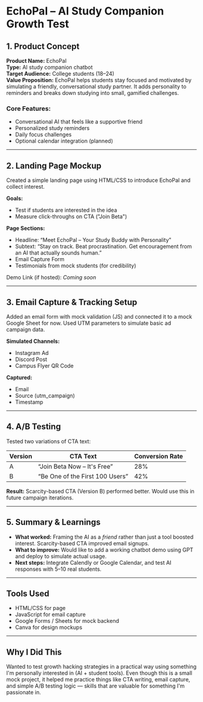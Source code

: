 # EchoPal – AI Study Companion Growth Test

## 1. Product Concept

**Product Name:** EchoPal  
**Type:** AI study companion chatbot  
**Target Audience:** College students (18–24)  
**Value Proposition:** EchoPal helps students stay focused and motivated by simulating a friendly, conversational study partner. It adds personality to reminders and breaks down studying into small, gamified challenges.

### Core Features:
- Conversational AI that feels like a supportive friend
- Personalized study reminders
- Daily focus challenges
- Optional calendar integration (planned)

---

## 2. Landing Page Mockup

Created a simple landing page using HTML/CSS to introduce EchoPal and collect interest.

**Goals:**
- Test if students are interested in the idea
- Measure click-throughs on CTA ("Join Beta")

**Page Sections:**
- Headline: “Meet EchoPal – Your Study Buddy with Personality”
- Subtext: “Stay on track. Beat procrastination. Get encouragement from an AI that actually sounds human.”
- Email Capture Form
- Testimonials from mock students (for credibility)

Demo Link (if hosted): *Coming soon*

---

## 3. Email Capture & Tracking Setup

Added an email form with mock validation (JS) and connected it to a mock Google Sheet for now. Used UTM parameters to simulate basic ad campaign data.

**Simulated Channels:**
- Instagram Ad
- Discord Post
- Campus Flyer QR Code

**Captured:**
- Email
- Source (utm_campaign)
- Timestamp

---

## 4. A/B Testing

Tested two variations of CTA text:

| Version | CTA Text                      | Conversion Rate |
|---------|-------------------------------|-----------------|
| A       | “Join Beta Now – It's Free”   | 28%             |
| B       | “Be One of the First 100 Users” | 42%             |

**Result:** Scarcity-based CTA (Version B) performed better. Would use this in future campaign iterations.

---

## 5. Summary & Learnings

- **What worked:** Framing the AI as a *friend* rather than just a tool boosted interest. Scarcity-based CTA improved email signups.
- **What to improve:** Would like to add a working chatbot demo using GPT and deploy to simulate actual usage.
- **Next steps:** Integrate Calendly or Google Calendar, and test AI responses with 5–10 real students.

---

## Tools Used

- HTML/CSS for page
- JavaScript for email capture
- Google Forms / Sheets for mock backend
- Canva for design mockups

---

## Why I Did This

Wanted to test growth hacking strategies in a practical way using something I'm personally interested in (AI + student tools). Even though this is a small mock project, it helped me practice things like CTA writing, email capture, and simple A/B testing logic — skills that are valuable for something I'm passionate in.
